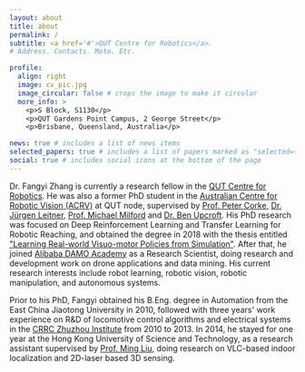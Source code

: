 ```yaml
---
layout: about
title: about
permalink: /
subtitle: <a href='#'>QUT Centre for Robotics</a>. 
# Address. Contacts. Moto. Etc.

profile:
  align: right
  image: cv_pic.jpg
  image_circular: false # crops the image to make it circular
  more_info: >
    <p>S Block, S1130</p>
    <p>QUT Gardens Point Campus, 2 George Street</p>
    <p>Brisbane, Queensland, Australia</p>

news: true # includes a list of news items
selected_papers: true # includes a list of papers marked as "selected={true}"
social: true # includes social icons at the bottom of the page
---
```


Dr. Fangyi Zhang is currently a research fellow in the [QUT Centre for Robotics](https://research.qut.edu.au/qcr/). He was also a former PhD student in the [Australian Centre for Robotic Vision (ACRV)](https://www.roboticvision.org/) at QUT node, supervised by [Prof. Peter Corke](https://wiki.qut.edu.au/display/cyphy/Peter+Corke), [Dr. Jürgen Leitner](http://juxi.net/), [Prof. Michael Milford](https://wiki.qut.edu.au/display/cyphy/Michael+Milford) and [Dr. Ben Upcroft](https://www.roboticvision.org/rv_person/ben-upcroft/). His PhD research was focused on Deep Reinforcement Learning and Transfer Learning for Robotic Reaching, and obtained the degree in 2018 with the thesis entitled ["Learning Real-world Visuo-motor Policies from Simulation"](https://eprints.qut.edu.au/121471/). After that, he joined [Alibaba DAMO Academy](https://damo.alibaba.com/) as a Research Scientist, doing research and development work on drone applications and data mining. His current research interests include robot learning, robotic vision, robotic manipulation, and autonomous systems.

Prior to his PhD, Fangyi obtained his B.Eng. degree in Automation from the East China Jiaotong University in 2010, followed with three years' work experience on R&D of locomotive control algorithms and electrical systems in the [CRRC Zhuzhou Institute](https://www.crrcgc.cc/zzsen/g2807.aspx) from 2010 to 2013. In 2014, he stayed for one year at the Hong Kong University of Science and Technology, as a research assistant supervised by [Prof. Ming Liu](https://ram-lab.com/people/#dr-ming-liu-director), doing research on VLC-based indoor localization and 2D-laser based 3D sensing.